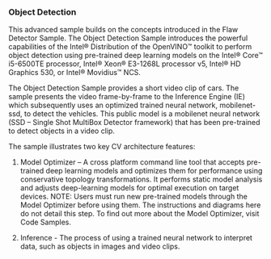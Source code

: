 ### Object Detection

This advanced sample builds on the concepts introduced in the Flaw Detector Sample. The Object Detection Sample introduces the powerful capabilities of the Intel® Distribution of the OpenVINO™ toolkit to perform object detection using pre-trained deep learning models on the Intel® Core™ i5-6500TE processor,  Intel® Xeon® E3-1268L processor v5, Intel® HD Graphics 530, or Intel® Movidius™ NCS.

The Object Detection Sample provides a short video clip of cars. The sample presents the video frame-by-frame to the Inference Engine (IE) which subsequently uses an optimized trained neural network, mobilenet-ssd, to detect the vehicles. This public model is a mobilenet neural network (SSD – Single Shot MultiBox Detector framework) that has been pre-trained to detect objects in a video clip.


The sample illustrates two key CV architecture features:

1. Model Optimizer – A cross platform command line tool that accepts pre-trained deep learning models and optimizes them for performance using conservative topology transformations. It performs static model analysis and adjusts deep-learning models for optimal execution on target devices. NOTE: Users must run new pre-trained models through the Model Optimizer before using them. The instructions and diagrams here do not detail this step. To find out more about the Model Optimizer, visit Code Samples.

2. Inference - The process of using a trained neural network to interpret data, such as objects in images and video clips.
